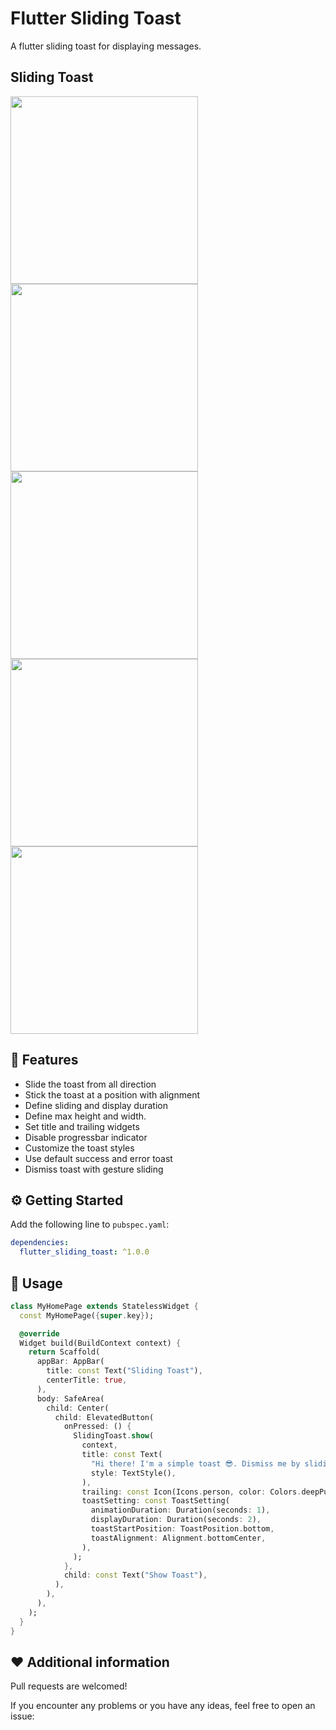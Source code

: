 # Flutter Sliding Toast

<!-- <p align="center">
    <a href="https://pub.dev/packages/flutter_sliding_toast"><img src="https://img.shields.io/pub/v/flutter_sliding_toast.svg" alt="pub"></a>
    <a href="https://opensource.org/licenses/MIT"><img src="https://img.shields.io/badge/license-MIT-blue.svg" alt="license: MIT"></a>
</p>

--- -->

A flutter sliding toast for displaying messages.

## Sliding Toast

  <img src="https://github.com/gaurishankar007/flutter_sliding_toast/tree/master/example/assets/sliding_toast_from_bottom_center.gif" width="300">
  <img src="https://github.com/gaurishankar007/flutter_sliding_toast/tree/master/example/assets/sliding_toast_from_bottom_Left.gif" width="300">
  <img src="https://github.com/gaurishankar007/flutter_sliding_toast/tree/master/example/assets/sliding_toast_from_top_center.gif" width="300">
  <img src="https://github.com/gaurishankar007/flutter_sliding_toast/tree/master/example/assets/sliding_toast_from_top_right.gif" width="300">
  <img src="https://github.com/gaurishankar007/flutter_sliding_toast/tree/master/example/assets/sliding_toast_from_center_left.gif" width="300">

## 🎯 Features

- Slide the toast from all direction
- Stick the toast at a position with alignment
- Define sliding and display duration
- Define max height and width.
- Set title and trailing widgets
- Disable progressbar indicator
- Customize the toast styles
- Use default success and error toast
- Dismiss toast with gesture sliding

## ⚙️ Getting Started

Add the following line to `pubspec.yaml`:

```yaml
dependencies:
  flutter_sliding_toast: ^1.0.0
```

## 🚀 Usage

```dart
class MyHomePage extends StatelessWidget {
  const MyHomePage({super.key});

  @override
  Widget build(BuildContext context) {
    return Scaffold(
      appBar: AppBar(
        title: const Text("Sliding Toast"),
        centerTitle: true,
      ),
      body: SafeArea(
        child: Center(
          child: ElevatedButton(
            onPressed: () {
              SlidingToast.show(
                context,
                title: const Text(
                  "Hi there! I'm a simple toast 😎. Dismiss me by sliding downward.",
                  style: TextStyle(),
                ),
                trailing: const Icon(Icons.person, color: Colors.deepPurple),
                toastSetting: const ToastSetting(
                  animationDuration: Duration(seconds: 1),
                  displayDuration: Duration(seconds: 2),
                  toastStartPosition: ToastPosition.bottom,
                  toastAlignment: Alignment.bottomCenter,
                ),
              );
            },
            child: const Text("Show Toast"),
          ),
        ),
      ),
    );
  }
}
```

## ❤️ Additional information

Pull requests are welcomed!

If you encounter any problems or you have any ideas, feel free to open an issue:
